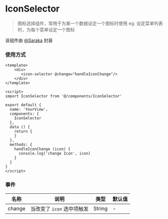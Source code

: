 IconSelector
====

> 图标选择组件，常用于为某一个数据设定一个图标时使用
> eg: 设定菜单列表时，为每个菜单设定一个图标

该组件由 [@Saraka](https://github.com/saraka-tsukai) 封装

### 使用方式

```vue
<template>
	<div>
       <icon-selector @change="handleIconChange"/>
    </div>
</template>

<script>
import IconSelector from '@/components/IconSelector'

export default {
  name: 'YourView',
  components: {
    IconSelector
  },
  data () {
    return {
    }
  },
  methods: {
    handleIconChange (icon) {
      console.log('change Icon', icon)
    }
  }
}
</script>
```

### 事件

| 名称     | 说明                | 类型     | 默认值 |
|--------|-------------------|--------|-----|
| change | 当改变了 `icon` 选中项触发 | String | -   |
